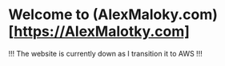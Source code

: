 # Welcome to (AlexMaloky.com)[https://AlexMalotky.com]
!!! The website is currently down as I transition it to AWS !!!
